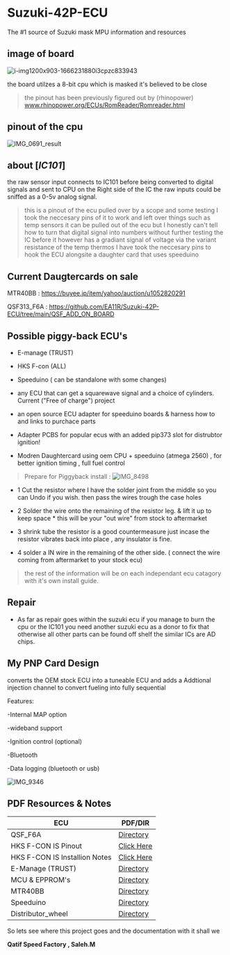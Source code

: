# Suzuki-42P-ECU
The #1 source of Suzuki mask MPU information and resources 
 ## image of board 
 
 ![i-img1200x903-1666231880i3cpzc833943](https://user-images.githubusercontent.com/82368250/230820564-450ab1d6-fdd1-4f6e-8afe-afcb6894f376.jpg)

 
 
 the board utilzes a 8-bit cpu which is masked it's believed to be close 
 
 > the pinout has been previously figured out by (rhinopower) 
 www.rhinopower.org/ECUs/RomReader/Romreader.html
 
 ## pinout of the cpu 
  ![IMG_0691_result](https://user-images.githubusercontent.com/82368250/230824265-55904e76-d08a-4f00-839f-5ac02835fae6.png)


## about [*IC101*]
the raw sensor input connects to IC101 before being converted to digital signals 
and sent to CPU on the Right side of the IC the raw inputs could be sniffed as a 0-5v
analog signal.


> this is a pinout of the ecu pulled over by a scope and some testing 
I took the neccesary pins of it to work and left over things such as temp sensors 
it can be pulled out of the ecu but I honestly can't tell how to turn that digital signal into numbers without further testing
the IC before it however has a gradiant signal of voltage via the variant resistance of the temp thermos 
I have took the neccesary pins to hook the ECU alongsite a daughter card that uses speeduino 

## Current Daugtercards on sale
   MTR40BB : https://buyee.jp/item/yahoo/auction/u1052820291
   
   QSF313_F6A : https://github.com/EA11R/Suzuki-42P-ECU/tree/main/QSF_ADD_ON_BOARD

## Possible piggy-back ECU's
- E-manage (TRUST)

- HKS F-con (ALL)

- Speeduino ( can be standalone with some changes)

- any ECU that can get a squarewave signal and a choice of cylinders.
Current ("Free of charge") project

- an open source ECU adapter for speeduino boards & harness how to and links to purchace parts 

- Adapter PCBS for popular ecus with an added pip373 slot for distrubtor ignition!

- Modren Daughtercard using oem CPU + speeduino (atmega 2560) , for better ignition timing , full fuel control

> Prepare for Piggyback install : 
![IMG_8498](https://user-images.githubusercontent.com/82368250/230824334-06d7a9eb-bb7e-4e37-abc9-e3ff67b28280.jpg)

 
 - 1 Cut the resistor where I have the solder joint from the middle so you can Undo if you wish. 
     then pass the wires trough the case holes
  
 -  2 Solder the wire onto the remaining of the resistor leg. & lift it up to keep space * this will be your "out wire" from stock to aftermarket
 
  - 3 shrink tube the resistor is a good countermeasure just incase the resistor vibrates back into place , any insulator is fine.
 
 -  4 solder a IN wire in the remaining of the other side. ( connect the wire coming from aftermarket to your stock ecu)
  
  >  the rest of the information will be on each independant ecu catagory with it's own install guide.
  

## Repair 
- As far as repair goes within the suzuki ecu
if you manage to burn the cpu or the IC101 you need another suzuki ecu as a donor to fix that 
otherwise all other parts can be found off shelf 
the similar ICs are AD chips.

## My PNP Card Design 
converts the OEM stock ECU into a tuneable 
ECU and adds a Addtional injection channel 
to convert fueling into fully sequential

Features:

-Internal MAP option 

-wideband support 

-Ignition control (optional)

-Bluetooth 

-Data logging (bluetooth or usb)



![IMG_9346](https://user-images.githubusercontent.com/82368250/219488621-e23a3fb9-1fba-4b5f-b295-8bf397ed1a99.jpg)


## PDF Resources & Notes

| ECU | PDF/DIR  |
| ------ | ------ |
| QSF_F6A   |[Directory](QSF_ADD_ON_BOARD/readme.md)
| HKS F-CON IS Pinout |[Click Here](HKS_F_CONV_&_IS/F-conIS.jpg) |
| HKS F-CON IS Installion Notes |[Click Here](HKS_F_CONV_&_IS/installation%20notes.md) |
| E-Manage (TRUST) |[Directory](E-manage/) |
| MCU & EPPROM's   |[Directory](Datasheet/)
| MTR40BB   |[Directory](MTR40BB%20INFORMATION/)
| Speeduino   |[Directory](speeduino/)
| Distributor_wheel   |[Directory](Distributor_Modification/readme.md)
                


So lets see where this project goes and the documentation with it shall we 






**Qatif Speed Factory , Saleh.M**

